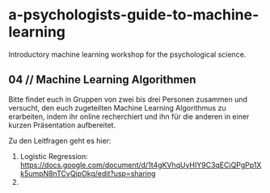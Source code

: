 # a-psychologists-guide-to-machine-learning
Introductory machine learning workshop for the psychological science.

## 04 // Machine Learning Algorithmen

Bitte findet euch in Gruppen von zwei bis drei Personen zusammen und versucht, den euch zugeteilten Machine Learning Algorithmus zu erarbeiten, indem ihr online recherchiert und ihn für die anderen in einer kurzen Präsentation aufbereitet.

Zu den Leitfragen geht es hier:
1. Logistic Regression: https://docs.google.com/document/d/1t4gKVhqUyHIY9C3qECjQPgPp1Xk5umpN8nTCyQjpOkg/edit?usp=sharing
2. 
